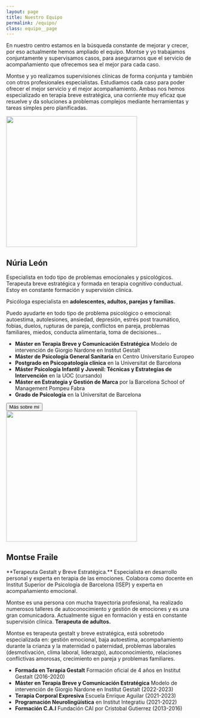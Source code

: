 ```yaml
---
layout: page
title: Nuestro Equipo
permalink: /equipo/
class: equipo__page
---
```


En nuestro centro estamos en la búsqueda constante de mejorar y crecer, por eso actualmente hemos ampliado el equipo. Montse y yo trabajamos conjuntamente y supervisamos casos, para asegurarnos que el servicio de acompañamiento que ofrecemos sea el mejor para cada caso.

<div class="carousel" data-flickity='{ "imagesLoaded": true, "wrapAround": true, "autoPlay": true }'>
    <div class="carousel-cell" style="display: none"><img src="{{ site.baseurl }}/images/equipo/equipo0.webp" /></div>
    <div class="carousel-cell" style="display: none"><img loading="lazy" src="{{ site.baseurl }}/images/equipo/equipo1.webp" /></div>
</div>

Montse y yo realizamos supervisiones clínicas de forma conjunta y también con otros profesionales especialistas. Estudiamos cada caso para poder ofrecer el mejor servicio y el mejor acompañamiento. Ambas nos hemos especializado en terapia breve estratégica, una corriente muy eficaz que resuelve y da soluciones a problemas complejos mediante herramientas y tareas simples pero planificadas. 

<div class="member">
<img class="member__img" src="{{site.baseurl}}/images/equipo/nuria.webp" width="350" />
<h2 class="member__name">Núria León</h2>
<div class="member__content" markdown="1">

Especialista en todo tipo de problemas emocionales y psicológicos. Terapeuta breve estratégica y formada en terapia cognitivo conductual. Estoy en constante formación y supervisión clínica.

Psicóloga especialista en **adolescentes, adultos, parejas y familias.** 


Puedo ayudarte en todo tipo de problema psicológico o emocional: autoestima, autolesiones, ansiedad, depresión, estrés post traumático, fobias, duelos, rupturas de pareja, conflictos en pareja, problemas familiares, miedos, conducta alimentaria, toma de decisiones...

- **Máster en Terapia Breve y Comunicación Estratégica** Modelo de intervención de Giorgio Nardone  en Institut Gestalt 
- **Máster de Psicología General Sanitaria** en Centro Universitario Europeo
- **Postgrado en Psicopatología clínica** en la Universitat de Barcelona 
- **Máster Psicología Infantil y Juvenil: Técnicas y Estrategias de Intervención** en la UOC (cursando)
- **Máster en Estrategia y Gestión de Marca** por la Barcelona School of Management Pompeu Fabra
- **Grado de Psicología** en la Universitat de Barcelona

<button class="member__navigation navigation">
Más sobre mí
</button>
</div>
</div>

<div class="member">
<img class="member__img" src="{{site.baseurl}}/images/equipo/montse.webp" width="350" />
<h2 class="member__name">Montse Fraile</h2>
<div class="member__content" markdown="1">
**Terapeuta Gestalt y Breve Estratégica.** Especialista en desarrollo personal y experta en terapia de las emociones. Colabora como docente en Institut Superior de Psicología de Barcelona (ISEP) y experta en acompañamiento emocional. 

Montse es una persona con mucha trayectoria profesional, ha realizado numerosos talleres de autoconocimiento y gestión de emociones y es una gran comunicadora. Actualmente sigue en formación y está en constante supervisión clínica. **Terapeuta de adultos.**

Montse es terapeuta gestalt y breve estratégica, está sobretodo especializada en: gestión emocional, baja autoestima, acompañamiento durante la crianza y la maternidad o paternidad, problemas laborales (desmotivación, clima laboral, liderazgo), autoconocimiento, relaciones conflictivas amorosas, crecimiento en pareja y problemas familiares. 

- **Formada en Terapia Gestalt** Formación oficial de 4 años en Institut Gestalt (2016-2020)
- **Máster en Terapia Breve y Comunicación Estratégica** Modelo de intervención de Giorgio Nardone  en Institut Gestalt (2022-2023)
- **Terapia Corporal Expresiva** Escuela Enrique Aguilar (2021-2023)
- **Programación Neurolingüística** en Institut Integratiu (2021-2022)
- **Formación C.A.I** Fundación CAI por Cristobal Gutierrez (2013-2016)

</div>
</div>
